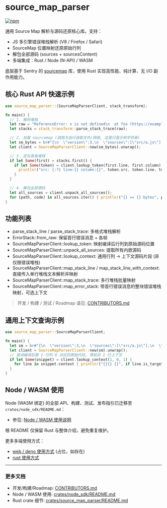# source_map_parser

[![npm](https://img.shields.io/npm/v/source_map_parser_node.svg)](https://www.npmjs.com/package/source_map_parser_node)

通用 Source Map 解析与源码还原核心库。支持：

- JS 多引擎错误堆栈解析 (V8 / Firefox / Safari)
- SourceMap 位置映射还原原始行列
- 解包全部源码 (sources + sourcesContent)
- 多端集成：Rust / Node (N-API) / WASM

底层基于 Sentry 的 [sourcemap](https://crates.io/crates/sourcemap) 库，使用 Rust 实现高性能、纯计算、无 I/O 副作用能力。

## 核心 Rust API 快速示例

```rust
use source_map_parser::{SourceMapParserClient, stack_transform};

fn main() {
  // 1. 解析堆栈
  let raw = "ReferenceError: x is not defined\n  at foo (https://example.com/app.js:10:5)\n  @https://example.com/app.js:20:15";
  let stacks = stack_transform::parse_stack_trace(raw);

  // 2. 加载 sourcemap (调用方自行读取文件/网络, 这里只是示例字符串)
  let sm_bytes = br#"{\n  \"version\":3,\n  \"sources\":[\"src/a.js\"],\n  \"sourcesContent\":[\"function add(a,b) {\\n  return a+b;\\n}\\n\"],\n  \"names\":[],\n  \"mappings\": "AAAA"\n}"#;
  let client = SourceMapParserClient::new(sm_bytes).unwrap();

  // 3. 定位首条堆栈
  if let Some(first) = stacks.first() {
    if let Some(token) = client.lookup_token(first.line, first.column) {
      println!("src: {:?} line:{} column:{}", token.src, token.line, token.column);
    }
  }

  // 4. 解包全部源码
  let all_sources = client.unpack_all_sources();
  for (path, code) in all_sources.iter() { println!("{} => {} bytes", path, code.len()); }
}
```

## 功能列表

- parse_stack_line / parse_stack_trace: 多格式堆栈解析
- ErrorStack::from_raw: 保留首行错误消息 + 各帧
- SourceMapParserClient::lookup_token: 映射编译后行列到原始源码位置
- SourceMapParserClient::unpack_all_sources: 提取所有内嵌源码
- SourceMapParserClient::lookup_context: 通用行列 -> 上下文源码片段 (非仅限错误堆栈)
- SourceMapParserClient::map_stack_line / map_stack_line_with_context: 直接传入单行堆栈文本解析并映射
- SourceMapParserClient::map_stack_trace: 多行堆栈批量映射
- SourceMapParserClient::map_error_stack: 带首行错误消息的整块错误堆栈映射，可选上下文

> 开发 / 构建 / 测试 / Roadmap 请见: [CONTRIBUTORS.md](./CONTRIBUTORS.md)

## 通用上下文查询示例

```rust
use source_map_parser::SourceMapParserClient;

fn main() {
  let sm = br#"{\n  \"version\":3,\n  \"sources\":[\"src/a.js\"],\n  \"sourcesContent\":[\"fn1()\\nfn2()\\nfn3()\\n\\n\"],\n  \"names\":[],\n  \"mappings\": "AAAA"\n}"#;
  let client = SourceMapParserClient::new(sm).unwrap();
  // 查询编译后第 1 行列 0 对应的原始代码, 带前后 1 行上下文
  if let Some(snippet) = client.lookup_context(1, 0, 1) {
    for line in snippet.context { println!("{}{} {}", if line.is_target {">"} else {" "}, line.line, line.code); }
  }
}
```

## Node / WASM 使用

Node (WASM 绑定) 的全部 API、构建、测试、发布指引已迁移至 `crates/node_sdk/README.md`：

- 参见: [Node / WASM 使用说明](./crates/node_sdk/README.md)

根 README 仅保留 Rust 与整体介绍，避免重复维护。

更多多端使用方式：

- [web / deno 使用方式](./crates/web_pkg/README.md) (占位，如存在)
- [rust 使用方式](./crates/source_map_parser/README.md)

---

### 更多文档

- 开发/构建/Roadmap: [CONTRIBUTORS.md](./CONTRIBUTORS.md)
- Node / WASM 使用: [crates/node_sdk/README.md](./crates/node_sdk/README.md)
- Rust crate 细节: [crates/source_map_parser/README.md](./crates/source_map_parser/README.md)
